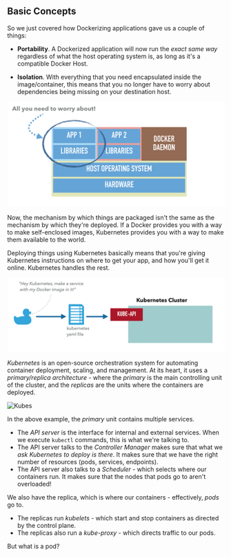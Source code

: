 ## Basic Concepts

So we just covered how Dockerizing applications gave us a couple of things:

 - **Portability**. A Dockerized application will now run the *exact same way* regardless of what the host operating system is, as long as it's a compatible Docker Host.

 - **Isolation**. With everything that you need encapsulated inside the image/container, this means that you no longer have to worry about dependencies being missing on your destination host.

![Concerns](/images/3-concerns.png)

Now, the mechanism by which things are packaged isn't the same as the mechanism by which they're deployed. If a Docker provides you with a way to make self-enclosed images, Kubernetes provides you with a way to make them available to the world.

Deploying things using Kubernetes basically means that you're giving Kubernetes instructions on where to get your app, and how you'll get it online. Kubernetes handles the rest.

![Kubes](/images/4-basic-kubes.png)

*Kubernetes* is an open-source orchestration system for automating container deployment, scaling, and management. At its heart, it uses a *primary/replica architecture* - where the *primary* is the main controlling unit of the cluster, and the *replicas* are the units where the containers are deployed.

![Kubes](/images/5-primary-replica.png)

In the above example, the *primary* unit contains multiple services.

 - The *API server* is the interface for internal and external services. When we execute `kubectl` commands, this is what we're talking to.
 - The API server talks to the *Controller Manager* makes sure that what we *ask Kubernetes to deploy is there*. It makes sure that we have the right number of resources (pods, services, endpoints).
 - The API server also talks to a *Scheduler* - which selects where our containers run. It makes sure that the nodes that pods go to aren't overloaded!

We also have the replica, which is where our containers - effectively, *pods* go to.

 - The replicas run *kubelets* - which start and stop containers as directed by the control plane.
 - The replicas also run a *kube-proxy* - which directs traffic to our pods.

But what is a pod?
